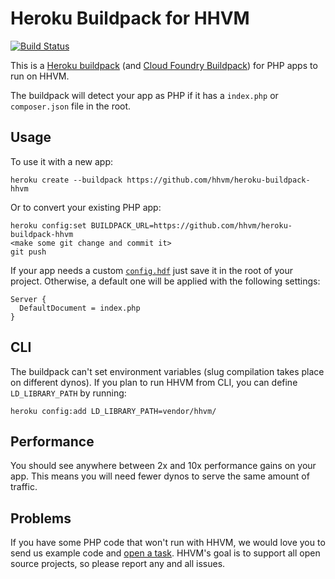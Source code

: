 # Heroku Buildpack for HHVM 

[![Build Status](https://travis-ci.org/hhvm/heroku-buildpack-hhvm.png?branch=master)](https://travis-ci.org/hhvm/heroku-buildpack-hhvm)

This is a [Heroku buildpack](http://devcenter.heroku.com/articles/buildpacks) (and [Cloud Foundry Buildpack](http://docs.cloudfoundry.com/docs/using/deploying-apps/buildpacks.html))
for PHP apps to run on HHVM.

The buildpack will detect your app as PHP if it has a `index.php` or `composer.json` file in the 
root. 

## Usage

To use it with a new app:

    heroku create --buildpack https://github.com/hhvm/heroku-buildpack-hhvm

Or to convert your existing PHP app:

    heroku config:set BUILDPACK_URL=https://github.com/hhvm/heroku-buildpack-hhvm
    <make some git change and commit it>
    git push

If your app needs a custom [`config.hdf`](https://github.com/facebook/hiphop-php/wiki/Runtime-options) just save it in the root of your project. Otherwise, a default one will be applied with the following settings:

    Server {
      DefaultDocument = index.php
    }

## CLI
The buildpack can't set environment variables (slug compilation takes place on different dynos). If you plan to run HHVM from CLI, you can define `LD_LIBRARY_PATH` by running:
    
    heroku config:add LD_LIBRARY_PATH=vendor/hhvm/

## Performance

You should see anywhere between 2x and 10x performance gains on your app. 
This means you will need fewer dynos to serve the same amount of traffic.

## Problems

If you have some PHP code that won't run with HHVM, we would love you to send 
us example code and [open a task](https://github.com/facebook/hiphop-php/). 
HHVM's goal is to support all open source projects, so please report any and 
all issues.
